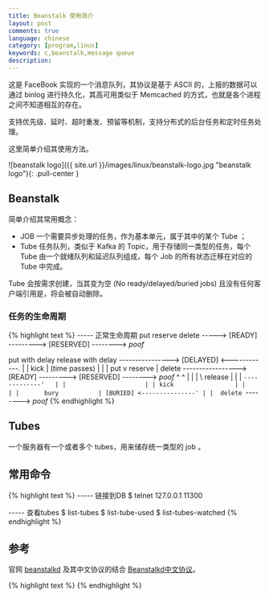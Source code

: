 ```yaml
---
title: Beanstalk 使用简介
layout: post
comments: true
language: chinese
category: [program,linux]
keywords: c,beanstalk,message queue
description:
---
```


这是 FaceBook 实现的一个消息队列，其协议是基于 ASCII 的，上报的数据可以通过 binlog 进行持久化，其高可用类似于 Memcached 的方式，也就是各个进程之间不知道相互的存在。

支持优先级、延时、超时重发、预留等机制，支持分布式的后台任务和定时任务处理。

这里简单介绍其使用方法。

<!-- more -->

![beanstalk logo]({{ site.url }}/images/linux/beanstalk-logo.jpg "beanstalk logo"){: .pull-center }

## Beanstalk

简单介绍其常用概念：

* JOB 一个需要异步处理的任务，作为基本单元，属于其中的某个 Tube ；
* Tube 任务队列，类似于 Kafka 的 Topic，用于存储同一类型的任务，每个 Tube 由一个就绪队列和延迟队列组成，每个 Job 的所有状态迁移在对应的 Tube 中完成。

Tube 会按需求创建，当其变为空 (No ready/delayed/buried jobs) 且没有任何客户端引用是，将会被自动删除。

<!--
常见的错误码包括了如下：

OUT_OF_MEMORY 服务器内存不足，客户端应该稍后重试
INTERNAL_ERROR 内部错误，正常不会发生，此时意味着可能出现了Bugs
BAD_FORMAT 发送的指令格式错误，例如不是以\r\n结尾、要求整型值等等
UNKNOWN_COMMAND 未知的命令，客户端发送的指令服务器不支持
-->

### 任务的生命周期



{% highlight text %}
----- 正常生命周期
   put            reserve               delete
  -----> [READY] ---------> [RESERVED] --------> *poof*


   put with delay               release with delay
  ----------------> [DELAYED] <------------.
                        |                   |
                 kick   | (time passes)     |
                        |                   |
   put                  v     reserve       |       delete
  -----------------> [READY] ---------> [RESERVED] --------> *poof*
                       ^  ^                |  |
                       |   \  release      |  |
                       |    `-------------'   |
                       |                      |
                       | kick                 |
                       |                      |
                       |       bury           |
                    [BURIED] <---------------'
                       |
                       |  delete
                        `--------> *poof*
{% endhighlight %}


<!--
一个工作任务job当client使用put命令时创建。在整个生命周期中job可能有四个工作状态：ready，reserved，delayed，buried。在put之后，一个job的典型状态是ready，在ready队列中，它将等待一个worker取出此job并设置为其为reserved状态。worker占有此job并执行，当job执行完毕，worker可以发送一个delete指令删除此job。

Status	Description
ready	等待被取出并处理
reserved	如果job被worker取出，将被此worker预订，worker将执行此job
delayed	等待特定时间之后，状态再迁移为ready状态
buried	等待唤醒，通常在job处理失败时

#### 常用指令

如上，Beanstalk 采用的是 ASCII 指令模式。

生产者包括了 put(产生消息)、use(切换Tube) 指令；

消费者指令包括了 reserve(消费消息)、release(重新放回队列)

注意，如果生产者设置了 TTR 那么需要消费者在这一时间范围内处理完成，如果超时则会重新转换为 READY 状态。release 一般用于任务执行失败后重新放入到队列中，可以直接准备下次执行，或者等待一段时间后执行。
-->

## Tubes

一个服务器有一个或者多个 tubes，用来储存统一类型的 job 。

<!--
每个tube由一个就绪队列与延迟队列组成。每个job所有的状态迁移在一个tube中完成。consumers消费者可以监控感兴趣的tube，通过发送watch指令。consumers消费者可以取消监控tube，通过发送ignore命令。通过watch list命令返回所有监控的tubes，当客户端预订一个job，此job可能来自任何一个它监控的tube。

当一个客户端连接上服务器时，客户端监控的tube默认为defaut，如果客户端提交job时，没有使用use命令，那么这些job就存于名为default的tube中。

tube按需求创建，无论他们在什么时候被引用到。如果一个tube变为空（即no ready jobs，no delayed jobs，no buried jobs）和没有任何客户端引用，它将会被自动删除。
-->

## 常用命令

{% highlight text %}
----- 链接到DB
$ telnet 127.0.0.1 11300

----- 查看tubes
$ list-tubes
$ list-tube-used
$ list-tubes-watched
{% endhighlight %}

## 参考

官网 [beanstalkd](http://kr.github.io/beanstalkd/) 及其中文协议的结合 [Beanstalkd中文协议](https://github.com/kr/beanstalkd/blob/master/doc/protocol.zh-CN.md)。


<!--
SocketPair进程间通讯
http://blog.csdn.net/PirLCK/article/details/52526523


https://github.com/kr/beanstalkd/blob/master/doc/protocol.zh-CN.md
http://www.hulkdev.com/posts/think_in_beanstalkd
https://segmentfault.com/a/1190000009604082


一个消息队列，可以和任务队列相互参考
https://github.com/antirez/disque
-->

{% highlight text %}
{% endhighlight %}
